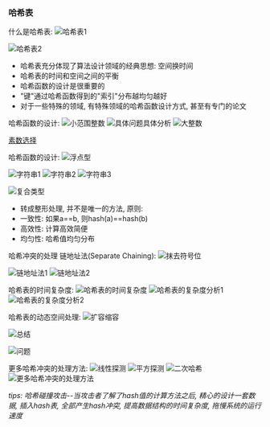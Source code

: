 ### 哈希表

什么是哈希表:
![哈希表1](https://study-note-huang.oss-cn-beijing.aliyuncs.com/img/20220201211128.png)

![哈希表2](https://study-note-huang.oss-cn-beijing.aliyuncs.com/img/20220201212648.png)

- 哈希表充分体现了算法设计领域的经典思想: 空间换时间
- 哈希表的时间和空间之间的平衡
- 哈希函数的设计是很重要的
- "键"通过哈希函数得到的"索引"分布越均匀越好
- 对于一些特殊的领域, 有特殊领域的哈希函数设计方式, 甚至有专门的论文

哈希函数的设计:
![小范围整数](https://study-note-huang.oss-cn-beijing.aliyuncs.com/img/20220201214038.png)
![具体问题具体分析](https://study-note-huang.oss-cn-beijing.aliyuncs.com/img/20220201214204.png)
![大整数](https://study-note-huang.oss-cn-beijing.aliyuncs.com/img/20220201214342.png)

[素数选择](https://www.planetmath.org/goodhashtableprimes)

哈希函数的设计:
![浮点型](https://study-note-huang.oss-cn-beijing.aliyuncs.com/img/20220201225841.png)

![字符串1](https://study-note-huang.oss-cn-beijing.aliyuncs.com/img/20220201225910.png)
![字符串2](https://study-note-huang.oss-cn-beijing.aliyuncs.com/img/20220201225948.png)
![字符串3](https://study-note-huang.oss-cn-beijing.aliyuncs.com/img/20220201230010.png)

![复合类型](https://study-note-huang.oss-cn-beijing.aliyuncs.com/img/20220201230037.png)

- 转成整形处理, 并不是唯一的方法, 原则:
- 一致性: 如果a==b, 则hash(a)==hash(b)
- 高效性: 计算高效简便
- 均匀性: 哈希值均匀分布

哈希冲突的处理 链地址法(Separate Chaining):
![抹去符号位](https://study-note-huang.oss-cn-beijing.aliyuncs.com/img/20220201231424.png)

![链地址法1](https://study-note-huang.oss-cn-beijing.aliyuncs.com/img/20220201231836.png)
![链地址法2](https://study-note-huang.oss-cn-beijing.aliyuncs.com/img/20220201231757.png)

哈希表的时间复杂度:
![哈希表的时间复杂度](https://study-note-huang.oss-cn-beijing.aliyuncs.com/img/20220201232945.png)
![哈希表的复杂度分析1](https://study-note-huang.oss-cn-beijing.aliyuncs.com/img/20220201233834.png)
![哈希表的复杂度分析2](https://study-note-huang.oss-cn-beijing.aliyuncs.com/img/20220201234115.png)

哈希表的动态空间处理:
![扩容缩容](https://study-note-huang.oss-cn-beijing.aliyuncs.com/img/20220201233213.png)

![总结](https://study-note-huang.oss-cn-beijing.aliyuncs.com/img/20220201234440.png)

![问题](https://study-note-huang.oss-cn-beijing.aliyuncs.com/img/20220201234736.png)

更多哈希冲突的处理方法:
![线性探测](https://study-note-huang.oss-cn-beijing.aliyuncs.com/img/20220201235031.png)
![平方探测](https://study-note-huang.oss-cn-beijing.aliyuncs.com/img/20220201235106.png)
![二次哈希](https://study-note-huang.oss-cn-beijing.aliyuncs.com/img/20220201235138.png)
![更多哈希冲突的处理方法](https://study-note-huang.oss-cn-beijing.aliyuncs.com/img/20220201235258.png)

*tips: 哈希碰撞攻击--当攻击者了解了hash值的计算方法之后, 精心的设计一套数据, 插入hash表, 全部产生hash冲突, 提高数据结构的时间复杂度, 拖慢系统的运行速度*